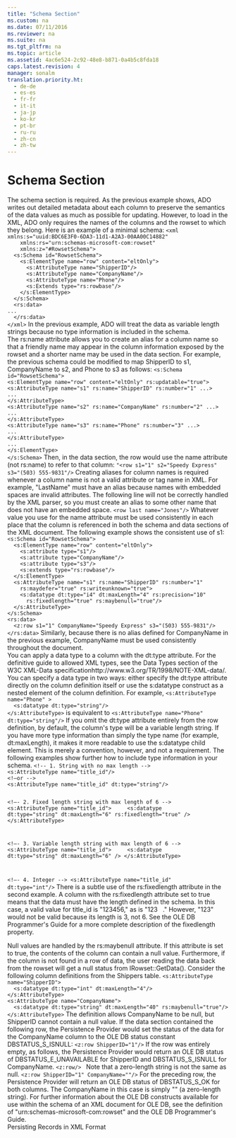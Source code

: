 ```yaml
---
title: "Schema Section"
ms.custom: na
ms.date: 07/11/2016
ms.reviewer: na
ms.suite: na
ms.tgt_pltfrm: na
ms.topic: article
ms.assetid: 4ac6e524-2c92-48e8-b871-0a4b5c8fda18
caps.latest.revision: 4
manager: sonalm
translation.priority.ht: 
  - de-de
  - es-es
  - fr-fr
  - it-it
  - ja-jp
  - ko-kr
  - pt-br
  - ru-ru
  - zh-cn
  - zh-tw
---
```

# Schema Section
<?xml version="1.0" encoding="utf-8"?>
<developerConceptualDocument xmlns="http://ddue.schemas.microsoft.com/authoring/2003/5" xmlns:xlink="http://www.w3.org/1999/xlink" xmlns:xsi="http://www.w3.org/2001/XMLSchema-instance" xsi:schemaLocation="http://ddue.schemas.microsoft.com/authoring/2003/5 http://dduestorage.blob.core.windows.net/ddueschema/developer.xsd">
  <introduction>
    <para>The schema section is required. As the previous example shows, ADO writes out detailed metadata about each column to preserve the semantics of the data values as much as possible for updating. However, to load in the XML, ADO only requires the names of the columns and the rowset to which they belong. Here is an example of a minimal schema:</para>
    <code>&lt;xml xmlns:s="uuid:BDC6E3F0-6DA3-11d1-A2A3-00AA00C14882"
    xmlns:rs="urn:schemas-microsoft-com:rowset"
    xmlns:z="#RowsetSchema"&gt;
  &lt;s:Schema id="RowsetSchema"&gt;
    &lt;s:ElementType name="row" content="eltOnly"&gt;
      &lt;s:AttributeType name="ShipperID"/&gt;
      &lt;s:AttributeType name="CompanyName"/&gt;
      &lt;s:AttributeType name="Phone"/&gt;
      &lt;s:Extends type="rs:rowbase"/&gt;
    &lt;/s:ElementType&gt;
  &lt;/s:Schema&gt;
  &lt;rs:data&gt;
...
  &lt;/rs:data&gt;
&lt;/xml&gt;</code>
    <para>In the previous example, ADO will treat the data as variable length strings because no type information is included in the schema.</para>
  </introduction>
  <section>
    <title>Creating Aliases for Column Names</title>
    <content>
      <para>The rs:name attribute allows you to create an alias for a column name so that a friendly name may appear in the column information exposed by the rowset and a shorter name may be used in the data section. For example, the previous schema could be modified to map ShipperID to s1, CompanyName to s2, and Phone to s3 as follows:</para>
      <code>&lt;s:Schema id="RowsetSchema"&gt; 
&lt;s:ElementType name="row" content="eltOnly" rs:updatable="true"&gt; 
&lt;s:AttributeType name="s1" rs:name="ShipperID" rs:number="1" ...&gt; 
...
&lt;/s:AttributeType&gt; 
&lt;s:AttributeType name="s2" rs:name="CompanyName" rs:number="2" ...&gt; 
...
&lt;/s:AttributeType&gt; 
&lt;s:AttributeType name="s3" rs:name="Phone" rs:number="3" ...&gt; 
...
&lt;/s:AttributeType&gt; 
...
&lt;/s:ElementType&gt; 
&lt;/s:Schema&gt;</code>
      <para>Then, in the data section, the row would use the name attribute (not rs:name) to refer to that column:</para>
      <code>"&lt;row s1="1" s2="Speedy Express" s3="(503) 555-9831"/&gt;</code>
      <para>Creating aliases for column names is required whenever a column name is not a valid attribute or tag name in XML. For example, "LastName" must have an alias because names with embedded spaces are invalid attributes. The following line will not be correctly handled by the XML parser, so you must create an alias to some other name that does not have an embedded space.</para>
      <code>&lt;row last name="Jones"/&gt;</code>
      <para>Whatever value you use for the name attribute must be used consistently in each place that the column is referenced in both the schema and data sections of the XML document. The following example shows the consistent use of s1:</para>
      <code>&lt;s:Schema id="RowsetSchema"&gt;
  &lt;s:ElementType name="row" content="eltOnly"&gt;
    &lt;s:attribute type="s1"/&gt;
    &lt;s:attribute type="CompanyName"/&gt;
    &lt;s:attribute type="s3"/&gt;
    &lt;s:extends type="rs:rowbase"/&gt;
  &lt;/s:ElementType&gt;
  &lt;s:AttributeType name="s1" rs:name="ShipperID" rs:number="1" 
    rs:maydefer="true" rs:writeunknown="true"&gt;
    &lt;s:datatype dt:type="i4" dt:maxLength="4" rs:precision="10" 
      rs:fixedlength="true" rs:maybenull="true"/&gt;
  &lt;/s:AttributeType&gt;
&lt;/s:Schema&gt;
&lt;rs:data&gt;
  &lt;z:row s1="1" CompanyName="Speedy Express" s3="(503) 555-9831"/&gt;
&lt;/rs:data&gt;</code>
      <para>Similarly, because there is no alias defined for<codeInline> CompanyName </codeInline>in the previous example,<codeInline> CompanyName </codeInline>must be used consistently throughout the document.</para>
    </content>
  </section>
  <section>
    <title>Data Types</title>
    <content>
      <para>You can apply a data type to a column with the dt:type attribute. For the definitive guide to allowed XML types, see the Data Types section of the <externalLink><linkText>W3C XML-Data specification</linkText><linkUri>http://www.w3.org/TR/1998/NOTE-XML-data/</linkUri></externalLink>. You can specify a data type in two ways: either specify the dt:type attribute directly on the column definition itself or use the s:datatype construct as a nested element of the column definition. For example,</para>
      <code>&lt;s:AttributeType name="Phone" &gt;
  &lt;s:datatype dt:type="string"/&gt;
&lt;/s:AttributeType&gt;</code>
      <para>is equivalent to</para>
      <code>&lt;s:AttributeType name="Phone" dt:type="string"/&gt;</code>
      <para>If you omit the dt:type attribute entirely from the row definition, by default, the column's type will be a variable length string.</para>
      <para>If you have more type information than simply the type name (for example, dt:maxLength), it makes it more readable to use the s:datatype child element. This is merely a convention, however, and not a requirement.</para>
      <para>The following examples show further how to include type information in your schema.</para>
      <code>&lt;!-- 1. String with no max length --&gt;
&lt;s:AttributeType name="title_id"/&gt;
&lt;!—or --&gt;
&lt;s:AttributeType name="title_id" dt:type="string"/&gt;

&lt;!—- 2. Fixed length string with max length of 6 --&gt;
&lt;s:AttributeType name="title_id"&gt;
    &lt;s:datatype dt:type="string" dt:maxLength="6" rs:fixedlength="true" /&gt;
&lt;/s:AttributeType&gt;

&lt;!—- 3. Variable length string with max length of 6 --&gt;
&lt;s:AttributeType name="title_id"&gt;
    &lt;s:datatype dt:type="string" dt:maxLength="6" /&gt;
&lt;/s:AttributeType&gt;

&lt;!—- 4. Integer --&gt;
&lt;s:AttributeType name="title_id" dt:type="int"/&gt;</code>
      <para>There is a subtle use of the rs:fixedlength attribute in the second example. A column with the rs:fixedlength attribute set to true means that the data must have the length defined in the schema. In this case, a valid value for title_id is "123456," as is "123   ." However, "123" would not be valid because its length is 3, not 6. See the OLE DB Programmer's Guide for a more complete description of the fixedlength property.</para>
    </content>
  </section>
  <section>
    <title>Handling Nulls</title>
    <content>
      <para>Null values are handled by the rs:maybenull attribute. If this attribute is set to true, the contents of the column can contain a null value. Furthermore, if the column is not found in a row of data, the user reading the data back from the rowset will get a null status from IRowset::GetData(). Consider the following column definitions from the Shippers table.</para>
      <code>&lt;s:AttributeType name="ShipperID"&gt;
  &lt;s:datatype dt:type="int" dt:maxLength="4"/&gt;
&lt;/s:AttributeType&gt;
&lt;s:AttributeType name="CompanyName"&gt;
  &lt;s:datatype dt:type="string" dt:maxLength="40" rs:maybenull="true"/&gt;
&lt;/s:AttributeType&gt;</code>
      <para>The definition allows<codeInline> CompanyName </codeInline>to be null, but<codeInline> ShipperID </codeInline>cannot contain a null value. If the data section contained the following row, the Persistence Provider would set the status of the data for the<codeInline> CompanyName </codeInline>column to the OLE DB status constant DBSTATUS_S_ISNULL:</para>
      <code>&lt;z:row ShipperID="1"/&gt;</code>
      <para>If the row was entirely empty, as follows, the Persistence Provider would return an OLE DB status of DBSTATUS_E_UNAVAILABLE for<codeInline> ShipperID </codeInline>and DBSTATUS_S_ISNULL for CompanyName.</para>
      <code>&lt;z:row/&gt; </code>
      <para>Note that a zero-length string is not the same as null.</para>
      <code>&lt;z:row ShipperID="1" CompanyName=""/&gt;</code>
      <para>For the preceding row, the Persistence Provider will return an OLE DB status of DBSTATUS_S_OK for both columns. The<codeInline> CompanyName </codeInline>in this case is simply "" (a zero-length string).</para>
      <para>For further information about the OLE DB constructs available for use within the schema of an XML document for OLE DB, see the definition of "urn:schemas-microsoft-com:rowset" and the OLE DB Programmer's Guide.</para>
    </content>
  </section>
  <relatedTopics>
<link xlink:href="f3113ec4-ae31-428f-89c6-bc1024f128ea">Persisting Records in XML Format</link>
</relatedTopics>
</developerConceptualDocument>